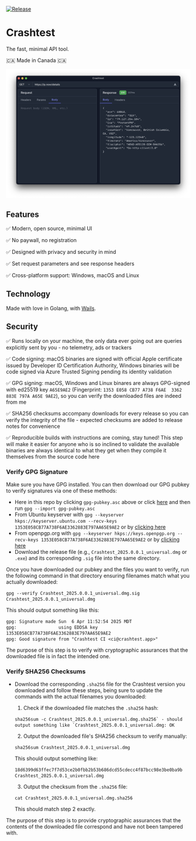 [![Release](https://github.com/gomarcd/crashtest/workflows/Release/badge.svg)](https://github.com/gomarcd/crashtest/actions/workflows/release.yml)

# Crashtest

The fast, minimal API tool.

🇨🇦 Made in Canada 🇨🇦

![Crashtest screenshot](screenshot.png)

## Features

:white_check_mark: Modern, open source, minimal UI

:white_check_mark: No paywall, no registration

:white_check_mark: Designed with privacy and security in mind

:white_check_mark: Set request parameters and see response headers

:white_check_mark: Cross-platform support: Windows, macOS and Linux

## Technology

Made with love in Golang, with [Wails](https://wails.io).

## Security

:white_check_mark: Runs locally on your machine, the only data ever going out are queries explicitly sent by you - no telemetry, ads or trackers

:white_check_mark: Code signing: macOS binaries are signed with official Apple certificate issued by Developer ID Certification Authority, Windows binaries will be code signed via Azure Trusted Signing pending its identity validation

:white_check_mark: GPG signing: macOS, Windows and Linux binares are always GPG-signed with ed25519 key `A65E9AE2` (Fingerprint: `1353 E058 CB77 A738 F6AE  3362 883E 797A A65E 9AE2`), so you can verify the downloaded files are indeed from me

:white_check_mark: SHA256 checksums accompany downloads for every release so you can verify the integrity of the file - expected checksums are added to release notes for convenience

:white_check_mark: Reproducible builds with instructions are coming, stay tuned! This step will make it easier for anyone who is so inclined to validate the available binaries are always identical to what they get when they compile it themselves from the source code here

### Verify GPG Signature

Make sure you have GPG installed. You can then download our GPG pubkey to verify signatures via one of these methods:

- Here in this repo by clicking `gpg-pubkey.asc` above or click [here](https://github.com/gomarcd/crashtest/blob/main/gpg-pubkey.asc) and then run `gpg --import gpg-pubkey.asc`
- From Ubuntu keyserver with `gpg --keyserver hkps://keyserver.ubuntu.com --recv-keys 1353E058CB77A738F6AE3362883E797AA65E9AE2` or by [clicking here](https://keyserver.ubuntu.com/pks/lookup?search=ci%40crashtest.app&fingerprint=on&op=index)
- From openpgp.org with `gpg --keyserver hkps://keys.openpgp.org --recv-keys 1353E058CB77A738F6AE3362883E797AA65E9AE2` or by [clicking here](https://keys.openpgp.org/search?q=1353E058CB77A738F6AE3362883E797AA65E9AE2)
- Download the release file (e.g., `Crashtest_2025.0.0.1_universal.dmg` or `.exe`) and its corresponding `.sig` file into the same directory.

Once you have downloaded our pubkey and the files you want to verify, run the following command in that directory ensuring filenames match what you actually downloaded:

```
gpg --verify Crashtest_2025.0.0.1_universal.dmg.sig Crashtest_2025.0.0.1_universal.dmg
```

This should output something like this:

```
gpg: Signature made Sun  6 Apr 11:52:54 2025 MDT
gpg:                using EDDSA key 1353E058CB77A738F6AE3362883E797AA65E9AE2
gpg: Good signature from "Crashtest CI <ci@crashtest.app>" 
```

The purpose of this step is to verify with cryptographic assurances that the downloaded file is in fact the intended one.

### Verify SHA256 Checksums

- Download the corresponding `.sha256` file for the Crashtest version you downloaded and follow these steps, being sure to update the commands with the actual filenames you downloaded:

	1. Check if the downloaded file matches the `.sha256` hash:

    ```
    sha256sum -c Crashtest_2025.0.0.1_universal.dmg.sha256` - should output something like `Crashtest_2025.0.0.1_universal.dmg: OK
    ```

    2. Output the downloaded file's SHA256 checksum to verify manually:

    ```
    sha256sum Crashtest_2025.0.0.1_universal.dmg
    ```

    This should output something like:

    ```
    18d6399d63ffec7f7d53ce2b0fbb2b53b686dcd55cdecc4f87bcc98e3be0ba9b  Crashtest_2025.0.0.1_universal.dmg
    ```

    3. Output the checksum from the `.sha256` file:

    ```
    cat Crashtest_2025.0.0.1_universal.dmg.sha256
    ```

    This should match step 2 exactly.

The purpose of this step is to provide cryptographic assurances that the contents of the downloaded file correspond and have not been tampered with.